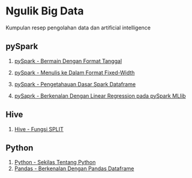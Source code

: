 # Ngulik Big Data
Kumpulan resep pengolahan data dan artificial intelligence
<br>

## pySpark
1. [pySpark - Bermain Dengan Format Tanggal](https://github.com/project303/Ngulik-Big-Data/blob/master/Bermain_dengan_format_tanggal.ipynb)

2. [pySpark - Menulis ke Dalam Format Fixed-Width](https://app.zepl.com/viewer/github/project303/Ngulik-Big-Data/blob/master/pySpark%20-%20Menulis%20ke%20Dalam%20Format%20Fixed%20Width.json)

3. [pySpark - Pengetahauan Dasar Spark Dataframe](https://github.com/project303/Ngulik-Big-Data/blob/master/Pengetahauan_Dasar_Spark_Dataframe.ipynb)

4. [pySaprk - Berkenalan Dengan Linear Regression pada pySpark MLlib](https://github.com/project303/Ngulik-Big-Data/blob/master/Berkenalan_Dengan_Linear_Regression_pada_PySpark_MLlib.ipynb)



## Hive
1. [Hive - Fungsi SPLIT](https://app.zepl.com/viewer/github/project303/Ngulik-Big-Data/blob/master/Hive%20-%20Fungsi%20SPLIT.json)



## Python
1. [Python - Sekilas Tentang Python](https://github.com/project303/Ngulik-Big-Data/blob/master/Berkenalan%20dengan%20Python.ipynb)
2. [Pandas - Berkenalan Dengan Pandas Dataframe](https://github.com/project303/Ngulik-Big-Data/blob/master/Berkenalan%20Dengan%20Pandas%20Dataframe.ipynb)

